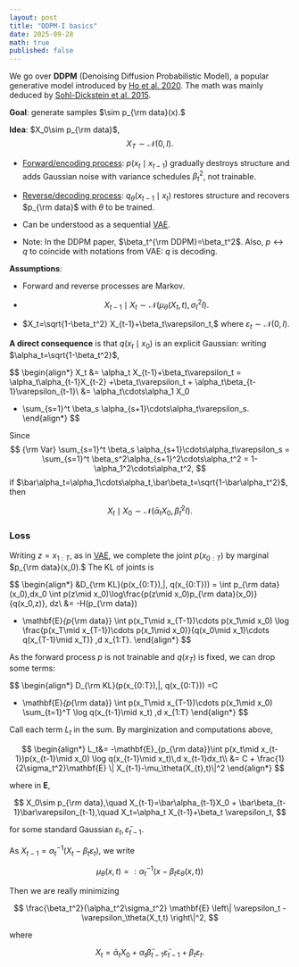 ```yaml
---
layout: post
title: "DDPM-I basics"
date: 2025-09-28
math: true
published: false
---
```


We go over **DDPM** (Denoising Diffusion Probabilistic Model), a popular generative model introduced by [Ho et al. 2020](https://arxiv.org/abs/2006.11239). The math was mainly deduced by [Sohl-Dickstein et al. 2015](https://arxiv.org/abs/1503.03585).


**Goal**: generate samples $\sim p_{\rm data}(x).$

**Idea**: $X_0\sim p_{\rm data}$, $$X_T\sim \mathcal{N}(0,I).$$ 

- <u>Forward/encoding process</u>: $p(x_t\mid x_{t-1})$ gradually destroys structure and adds Gaussian noise with variance schedules $\beta_t^2$, not trainable.

- <u>Reverse/decoding process</u>: $q_\theta(x_{t-1}\mid x_t)$ restores structure and recovers $p_{\rm data}$ with $\theta$ to be trained.

- Can be understood as a sequential [VAE](https://ziluma.github.io/2025/09/25/VAE1.html).

- Note: In the DDPM paper, $\beta_t^{\rm DDPM}=\beta_t^2$. Also, $p\leftrightarrow q$ to coincide with notations from VAE: $q$ is decoding.

**Assumptions**:

- Forward and reverse processes are Markov.

- $$X_{t-1} \mid X_t \sim \mathcal{N}(\mu_\theta(X_t,t), \sigma_t^2I).$$

- $X_t=\sqrt{1-\beta_t^2} X_{t-1}+\beta_t\varepsilon_t,$ where $\varepsilon_t\sim \mathcal{N}(0,I).$ 

**A direct consequence** is that $q(x_t\mid x_0)$ is an explicit Gaussian: writing $\alpha_t=\sqrt{1-\beta_t^2}$,

$$
\begin{align*}
X_t &= \alpha_t X_{t-1}+\beta_t\varepsilon_t 
= \alpha_t\alpha_{t-1}X_{t-2} +\beta_t\varepsilon_t  + \alpha_t\beta_{t-1}\varepsilon_{t-1}\\ 
&= \alpha_t\cdots\alpha_1 X_0 
+ \sum_{s=1}^t \beta_s \alpha_{s+1}\cdots\alpha_t\varepsilon_s.
\end{align*}
$$

Since 
$$
{\rm Var} \sum_{s=1}^t \beta_s \alpha_{s+1}\cdots\alpha_t\varepsilon_s
= \sum_{s=1}^t \beta_s^2\alpha_{s+1}^2\cdots\alpha_t^2
= 1-\alpha_1^2\cdots\alpha_t^2,
$$
if $\bar\alpha_t=\alpha_1\cdots\alpha_t,\bar\beta_t=\sqrt{1-\bar\alpha_t^2}$, then 

$$
X_t \mid X_0 \sim \mathcal{N}(\bar\alpha_t X_0, \bar\beta_t^2 I).
$$

### Loss

Writing $z=x_{1:T},$ as in [VAE](https://ziluma.github.io/2025/09/25/VAE1.html),
we complete the joint $p(x_{0:T})$ by marginal $p_{\rm data}(x_0).$
The KL of joints is

$$
\begin{align*}
&D_{\rm KL}(p(x_{0:T})\,\|\, q(x_{0:T}))
= \int p_{\rm data}(x_0)\,dx_0
\int p(z\mid x_0)\log\frac{p(z\mid x_0)p_{\rm data}(x_0)}{q(x_0,z)}\, dz\\ 
&= -H(p_{\rm data})
+ \mathbf{E}_{p_{\rm data}} \int p(x_T\mid x_{T-1})\cdots p(x_1\mid x_0)
\log \frac{p(x_T\mid x_{T-1})\cdots p(x_1\mid x_0)}{q(x_0\mid x_1)\cdots q(x_{T-1}\mid x_T)}
\,d x_{1:T}.
\end{align*}
$$

As the forward process $p$ is not trainable and $q(x_T)$ is fixed, we can drop some terms:

$$
\begin{align*}
D_{\rm KL}(p(x_{0:T})\,\|\, q(x_{0:T}))
=C
- \mathbf{E}_{p_{\rm data}} \int p(x_T\mid x_{T-1})\cdots p(x_1\mid x_0)
    \sum_{t=1}^T \log q(x_{t-1}\mid x_t)
\,d x_{1:T}
\end{align*}
$$

Call each term $L_t$ in the sum. By marginization and computations above,

$$
\begin{align*}
L_t&= -\mathbf{E}_{p_{\rm data}}\int p(x_t\mid x_{t-1})p(x_{t-1}\mid x_0) \log q(x_{t-1}\mid x_t)\,d x_{t-1}dx_t\\ 
&= C + \frac{1}{2\sigma_t^2}\mathbf{E} \| X_{t-1}-\mu_\theta(X_{t},t)\|^2
\end{align*}
$$

where in $\mathbf{E}$,

$$
X_0\sim p_{\rm data},\quad X_{t-1}=\bar\alpha_{t-1}X_0 + \bar\beta_{t-1}\bar\varepsilon_{t-1},\quad 
X_t=\alpha_t X_{t-1}+\beta_t \varepsilon_t,
$$

for some standard Gaussian $\varepsilon_t,\bar\varepsilon_{t-1}.$

As $X_{t-1}=\alpha_t^{-1}(X_t-\beta_t\varepsilon_t)$, we write

$$
    \mu_\theta(x,t) =: \alpha_t^{-1}(x- \beta_t\varepsilon_\theta(x,t))
$$

Then we are really minimizing

$$
\frac{\beta_t^2}{\alpha_t^2\sigma_t^2} \mathbf{E}
\left\|
    \varepsilon_t - \varepsilon_\theta(X_t,t)
\right\|^2,
$$

where

$$
X_t = \bar\alpha_{t}X_0 + \alpha_t\bar\beta_{t-1}\bar\varepsilon_{t-1}+\beta_t \varepsilon_t.
$$

 <!-- or [EM](https://ziluma.github.io/2025/09/27/VAE2.html): for any distribution $\pi$ for $Z$,

$$
\begin{align*}
\log q_\theta(x_0)
&= \mathbf{E}_\pi  \log\frac{q_\theta(x_0,z)}{\pi(z)}
+ \mathbf{E}_\pi  \log\frac{\pi(z)}{q_\theta(z\mid x)}\\
&=: \mathcal{L}(\theta,\pi\mid x) + D_{\rm KL}(\pi(z)\,\|\, q_\theta(z\mid x)).
\end{align*}
$$

As in [this post](https://ziluma.github.io/2025/09/25/VAE1.html), if $q_\phi(x_0)$ denotes the marginalization by the reverse process $q(x_{t-1}\mid x_t),$ then
for dataset $\lbrace x^{(i)} \rbrace_{i=1}^N,$

$$
D_{\rm KL}(p_{\rm data}(x_0)\,\|\, q_\phi(x_0))
\approx -H(p_{\rm data}) - \frac{1}{N}\sum_{i=1}^N q_\phi(x^{(i)}).
$$

Minimizing such divergence is really MLE with $q_\theta$.

As in EM, for any distribution $q$ for. 

$$
\begin{align*}
\log q_\phi(x_0)
\end{align*}
$$ -->

